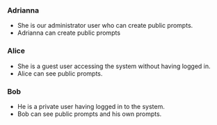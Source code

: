 ### Adrianna

-   She is our administrator user who can create public prompts.
-   Adrianna can create public prompts

### Alice

-   She is a guest user accessing the system without having logged in.
-   Alice can see public prompts.

### Bob

-   He is a private user having logged in to the system.
-   Bob can see public prompts and his own prompts.
